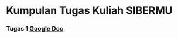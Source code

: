 # Kumpulan Tugas Kuliah SIBERMU

### Tugas 1 [Google Doc](https://docs.google.com/document/d/e/2PACX-1vSMRXRcleL45GPmi8bXC5pCdRof7DKPlAr79-SCl0B80KV1CN9GGt0z24Go1sndvNjOfEpKGu4hO2tc/pub)
